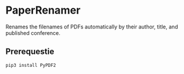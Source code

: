 # PaperRenamer
Renames the filenames of PDFs automatically by their author, title, and published conference.

## Prerequestie

```
pip3 install PyPDF2
```
